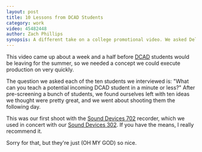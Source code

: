 ```yaml
---
layout: post
title: 10 Lessons from DCAD Students
category: work
video: 45482448
author: Zach Phillips
synopsis: A different take on a college promotional video. We asked Delaware College of Art and Design students if they would teach us something they've learned.
---
```


This video came up about a week and a half before [DCAD](http://dcad.edu) students would be leaving for the summer, so we needed a concept we could execute production on very quickly.

The question we asked each of the ten students we interviewed is: "What can you teach a potential incoming DCAD student in a minute or less?" After pre-screening a bunch of students, we found ourselves left with ten ideas we thought were pretty great, and we went about shooting them the following day.

This was our first shoot with the [Sound Devices 702](http://sounddevices.com/products/702/) recorder, which we used in concert with our [Sound Devices 302](http://www.sounddevices.com/products/302/). If you have the means, I really recommend it.

Sorry for that, but they're just (OH MY GOD) so nice.
